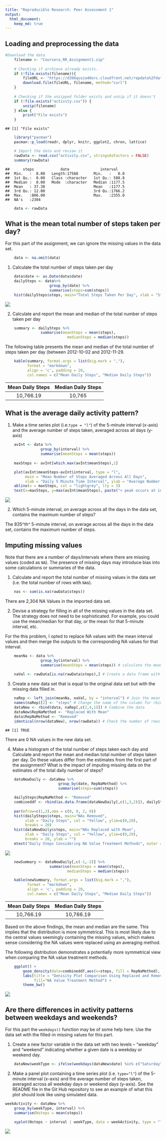 ```yaml
---
title: "Reproducible Research: Peer Assessment 1"
output: 
  html_document:
    keep_md: true
---
```


## Loading and preprocessing the data


```r
#Download the data
    filename <- "Coursera_RR_Assignment1.zip"
    
    # Checking if archieve already exists.
    if (!file.exists(filename)){
        fileURL <- "https://d396qusza40orc.cloudfront.net/repdata%2Fdata%2Factivity.zip"
        download.file(fileURL, filename, method="curl")
    }  
    
    # Checking if the unzipped folder exists and unzip if it doesn't
    if (!file.exists("activity.csv")) { 
        unzip(filename) 
    } else { 
        print("File exists")
    }
```

```
## [1] "File exists"
```

```r
    library("pacman")
    pacman::p_load(readr, dplyr, knitr, ggplot2, chron, lattice)
```


```r
    # Import the data and review it
    rawData <- read.csv("activity.csv", stringsAsFactors = FALSE)
    summary(rawData)
```

```
##      steps            date              interval     
##  Min.   :  0.00   Length:17568       Min.   :   0.0  
##  1st Qu.:  0.00   Class :character   1st Qu.: 588.8  
##  Median :  0.00   Mode  :character   Median :1177.5  
##  Mean   : 37.38                      Mean   :1177.5  
##  3rd Qu.: 12.00                      3rd Qu.:1766.2  
##  Max.   :806.00                      Max.   :2355.0  
##  NA's   :2304
```

```r
    data <- rawData
```

## What is the mean total number of steps taken per day?

For this part of the assignment, we can ignore the missing values in the data set.


```r
    data <- na.omit(data)
```

1) Calculate the total number of steps taken per day

```r
    data$date <- as.Date(data$date)
    dailySteps <- data%>%
                    group_by(date) %>%
                    summarise(steps=sum(steps))
    hist(dailySteps$steps, main="Total Steps Taken Per Day", xlab = "Steps", col = "Yellow")
```

![](PA1_template_files/figure-html/DailySteps-1.png)<!-- -->

2) Calculate and report the mean and median of the total number of steps taken per day


```r
    summary <- dailySteps %>%
                summarise(meanSteps = mean(steps),
                            medianSteps = median(steps))
```
The following table presents the mean and median of the total number of steps taken per day (between 2012-10-02 and 2012-11-29.


```r
    kable(summary, format.args = list(big.mark = ","), 
          format = "markdown", 
          align = 'c', padding = 20, 
          col.names = c("Mean Daily Steps", "Median Daily Steps"))
```



|                    Mean Daily Steps                    |                    Median Daily Steps                    |
|:------------------------------------------------------:|:--------------------------------------------------------:|
|                       10,766.19                        |                          10,765                          |
## What is the average daily activity pattern?

1) Make a time series plot (i.e.`type = "l"`) of the 5-minute interval (x-axis) and the average number of steps taken, averaged across all days (y-axis)


```r
    avInt <- data %>%
                group_by(interval) %>%
                summarise(meanSteps = mean(steps))
    
    maxSteps <- avInt[which.max(avInt$meanSteps),1]

    plot(avInt$meanSteps~avInt$interval, type = "l", 
         main = "Mean Number of Steps Averaged Across All Days",
         xlab = "Daily 5 Minute Time Interval", ylab = "Average Number of Steps Per Day")
    abline(v = maxSteps, col = "lightgrey", lty = 3)
    text(x=maxSteps, y=max(avInt$meanSteps), paste("< peak occurs at interval",maxSteps), col = "red", srt = 0, pos = 4)
```

![](PA1_template_files/figure-html/Timeseries-1.png)<!-- -->

2) Which 5-minute interval, on average across all the days in the data set, contains the maximum number of steps?

The 835^th^ 5-minute interval, on average across all the days in the data set, contains the maximum number of steps.

## Imputing missing values

Note that there are a number of days/intervals where there are missing values (coded as `NA`). The presence of missing days may introduce bias into some calculations or summaries of the data.

1) Calculate and report the total number of missing values in the data set (i.e. the total number of rows with `NA`s).

```r
    nas <- sum(is.na(rawData$steps))
```

There are 2,304 NA Values in the imported data set.

2) Devise a strategy for filling in all of the missing values in the data set. The strategy does not need to be sophisticated. For example, you could use the mean/median for that day, or the mean for that 5-minute interval, etc.

For the this problem, I opted to replace NA values with the mean interval values and then merge the outputs to the corresponding NA values for that interval.

```r
    meanNa <- data %>%
                group_by(interval) %>%
                summarise(meanSteps = mean(steps)) # calculate the mean values per interval
    
    naVal <- rawData[is.na(rawData$steps),] # Create a data frame with only the na values
```

3) Create a new data set that is equal to the original data set but with the missing data filled in.

```r
    naRep <- left_join(meanNa, naVal, by = "interval") # Join the mean steps to the na values
    names(naRep)[2] <- "steps" # Change the name of the column for rbinding
    dataNew <- rbind(data, naRep[,c(2,4,1)]) # Combine the data
    dataNew$RepNaMethod <- "Replaced With Mean"
    data$RepNaMethod <- "Removed"
    identical(nrow(dataNew), nrow(rawData)) # Check the number of rows against the original
```

```
## [1] TRUE
```
There are 0 NA values in the new data set.

4) Make a histogram of the total number of steps taken each day and Calculate and report the mean and median total number of steps taken per day. Do these values differ from the estimates from the first part of the assignment? What is the impact of imputing missing data on the estimates of the total daily number of steps?


```r
    dataNewDaily <- dataNew %>%
                        group_by(date, RepNaMethod) %>%
                        summarise(steps=sum(steps))

    dailySteps$RepNaMethod <- "Removed"
    combineddf <- rbind(as.data.frame(dataNewDaily[,c(1,3,2)]), dailySteps)
    
    par(mfrow=c(1,2),oma = c(0, 0, 2, 0))
    hist(dailySteps$steps, main="NAs Removed", 
         xlab = "Daily Steps", col = "Yellow", ylim=c(0,20), 
         breaks = 20)
    hist(dataNewDaily$steps, main="NAs Replaced with Mean", 
         xlab = "Daily Steps", col = "Yellow", ylim=c(0,20), 
         breaks = 20, ylab = "")
    mtext("Daily Steps Considering NA Value Treatment Methods", outer = TRUE, cex = 1.5)
```

![](PA1_template_files/figure-html/Comparison-1.png)<!-- -->


```r
    newSummary <- dataNewDaily[,c(-1,-2)] %>%
                    summarise(meanSteps = mean(steps),
                            medianSteps = median(steps))   

    kable(newSummary, format.args = list(big.mark = ","), 
          format = "markdown", 
          align = 'c', padding = 20, 
          col.names = c("Mean Daily Steps", "Median Daily Steps"))
```



|                    Mean Daily Steps                    |                    Median Daily Steps                    |
|:------------------------------------------------------:|:--------------------------------------------------------:|
|                       10,766.19                        |                        10,766.19                         |
Based on the above findings, the mean and median are the same. This implies that the distribution is more symmetrical. This is most likely due to the central values seemingly containing the missing values, which makes sense considering the NA values were replaced using an averaging method.

The following distribution demonstrates a potentially more symmetrical view when comparing the NA value treatment methods.


```r
    ggplot() +
        geom_density(data=combineddf,aes(x=steps, fill = RepNaMethod), alpha = 0.8) +
        labs(title = "Denisity Plot Comparison Using Replaced and Removed NA values",
             fill="NA Value Treatment Method") +
        theme_bw()
```

![](PA1_template_files/figure-html/DensityPlot-1.png)<!-- -->

## Are there differences in activity patterns between weekdays and weekends?
For this part the `weekdays()` function may be of some help here. Use the data set with the filled-in missing values for this part.

1) Create a new factor variable in the data set with two levels – “weekday” and “weekend” indicating whether a given date is a weekday or weekend day.

```r
    dataNew$weekType <- ifelse(weekdays(dataNew$date) %in% c("Saturday", "Sunday"), "Weekend", "Weekday")
```

2) Make a panel plot containing a time series plot (i.e. `type="l"`) of the 5-minute interval (x-axis) and the average number of steps taken, averaged across all weekday days or weekend days (y-axis). See the README file in the Git Hub repository to see an example of what this plot should look like using simulated data.


```r
weekActivity <- dataNew %>%
    group_by(weekType, interval) %>%
    summarise(Nsteps = mean(steps))
    
    xyplot(Nsteps ~ interval | weekType, data = weekActivity, type = "l", layout = c(1,2), ylab = "Number of steps") # show points
```

![](PA1_template_files/figure-html/WeekdayComparison-1.png)<!-- -->


